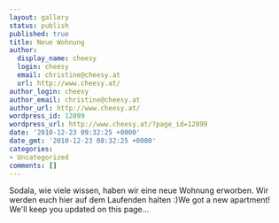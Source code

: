 ```yaml
---
layout: gallery
status: publish
published: true
title: Neue Wohnung
author:
  display_name: cheesy
  login: cheesy
  email: christine@cheesy.at
  url: http://www.cheesy.at/
author_login: cheesy
author_email: christine@cheesy.at
author_url: http://www.cheesy.at/
wordpress_id: 12899
wordpress_url: http://www.cheesy.at/?page_id=12899
date: '2010-12-23 09:32:25 +0000'
date_gmt: '2010-12-23 08:32:25 +0000'
categories:
- Uncategorized
comments: []
---
```

<!--:de-->Sodala, wie viele wissen, haben wir eine neue Wohnung erworben. Wir werden euch hier auf dem Laufenden halten :)<!--:--><!--:en-->We got a new apartment! We'll keep you updated on this page...<!--:-->
